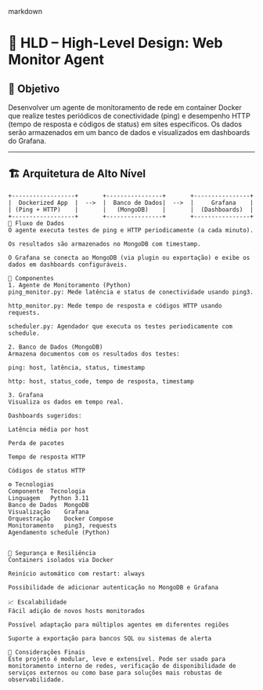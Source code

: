markdown
# 🧩 HLD – High-Level Design: Web Monitor Agent

## 🎯 Objetivo

Desenvolver um agente de monitoramento de rede em container Docker que realize testes periódicos de conectividade (ping) e desempenho HTTP (tempo de resposta e códigos de status) em sites específicos. Os dados serão armazenados em um banco de dados e visualizados em dashboards do Grafana.

---

## 🏗️ Arquitetura de Alto Nível

```plaintext
+------------------+       +----------------+       +----------------+
|  Dockerized App  |  -->  |  Banco de Dados|  -->  |     Grafana    |
| (Ping + HTTP)    |       |   (MongoDB)    |       |  (Dashboards)  |
+------------------+       +----------------+       +----------------+
🔄 Fluxo de Dados
O agente executa testes de ping e HTTP periodicamente (a cada minuto).

Os resultados são armazenados no MongoDB com timestamp.

O Grafana se conecta ao MongoDB (via plugin ou exportação) e exibe os dados em dashboards configuráveis.

🧱 Componentes
1. Agente de Monitoramento (Python)
ping_monitor.py: Mede latência e status de conectividade usando ping3.

http_monitor.py: Mede tempo de resposta e códigos HTTP usando requests.

scheduler.py: Agendador que executa os testes periodicamente com schedule.

2. Banco de Dados (MongoDB)
Armazena documentos com os resultados dos testes:

ping: host, latência, status, timestamp

http: host, status_code, tempo de resposta, timestamp

3. Grafana
Visualiza os dados em tempo real.

Dashboards sugeridos:

Latência média por host

Perda de pacotes

Tempo de resposta HTTP

Códigos de status HTTP

⚙️ Tecnologias
Componente	Tecnologia
Linguagem	Python 3.11
Banco de Dados	MongoDB
Visualização	Grafana
Orquestração	Docker Compose
Monitoramento	ping3, requests
Agendamento	schedule (Python)


🔐 Segurança e Resiliência
Containers isolados via Docker

Reinício automático com restart: always

Possibilidade de adicionar autenticação no MongoDB e Grafana

📈 Escalabilidade
Fácil adição de novos hosts monitorados

Possível adaptação para múltiplos agentes em diferentes regiões

Suporte a exportação para bancos SQL ou sistemas de alerta

📌 Considerações Finais
Este projeto é modular, leve e extensível. Pode ser usado para monitoramento interno de redes, verificação de disponibilidade de serviços externos ou como base para soluções mais robustas de observabilidade.



